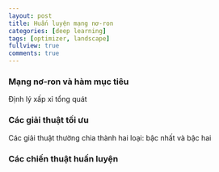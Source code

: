 ```yaml
---
layout: post
title: Huấn luyện mạng nơ-ron
categories: [deep learning]
tags: [optimizer, landscape]
fullview: true
comments: true
---
```


### Mạng nơ-ron và hàm mục tiêu
Định lý xấp xỉ tổng quát


### Các giải thuật tối ưu
Các giải thuật thường chia thành hai loại: bậc nhất và bậc hai

### Các chiến thuật huấn luyện

